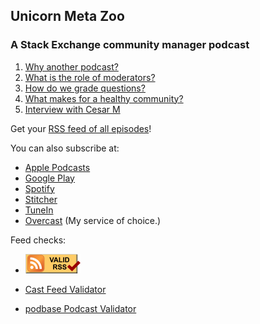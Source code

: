 ## Unicorn Meta Zoo
### A Stack Exchange community manager podcast

1. [Why another podcast?](https://meta.stackexchange.com/questions/326560/unicorn-meta-zoo-1-why-another-podcast)
2. [What is the role of moderators?](https://meta.stackexchange.com/questions/327538/unicorn-meta-zoo-2-what-is-the-role-of-moderators)
3. [How do we grade questions?](https://meta.stackexchange.com/questions/328475/unicorn-meta-zoo-3-how-do-we-grade-questions)
4. [What makes for a healthy community?](https://meta.stackexchange.com/questions/329374/unicorn-meta-zoo-4-what-makes-for-a-healthy-community)
5. [Interview with Cesar M](https://meta.stackexchange.com/questions/330400/unicorn-meta-zoo-5-interview-with-cesar-m)

Get your
[RSS feed of all episodes](https://unicorn-meta-zoo.github.io/index.rss)!

You can also subscribe at:

* [Apple Podcasts](https://podcasts.apple.com/us/podcast/unicorn-meta-zoo/id1457917389)
* [Google Play](https://play.google.com/music/listen?u=0#/ps/If4hnqdflhqxtkrkd7bkomuwa4y)
* [Spotify](https://open.spotify.com/show/0nNUpxfY4jeOQKSy2JjugB)
* [Stitcher](https://www.stitcher.com/podcast/unicorn-meta-zoo)
* [TuneIn](https://tunein.com/podcasts/Technology-Podcasts/Unicorn-Meta-Zoo-p1214621/)
* [Overcast](https://overcast.fm/itunes1457917389/unicorn-meta-zoo)
  (My service of choice.)

Feed checks:

* <a href="https://validator.w3.org/feed/check.cgi?url=https%3A//unicorn-meta-zoo.github.io/index.rss"><img src="valid-rss-rogers.png" alt="[Valid RSS]" title="Validate my RSS feed" /></a>

* [Cast Feed Validator](http://castfeedvalidator.com/?url=https://unicorn-meta-zoo.github.io/index.rss)

* [podbase Podcast Validator](https://podba.se/validate/?url=https://unicorn-meta-zoo.github.io/index.rss)

